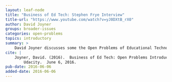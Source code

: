 ```yaml
---
layout: leaf-node
title: "Business of Ed Tech: Stephen Frye Interview"
title-url: "https://www.youtube.com/watch?v=yJ0DXtB_rX0"
author: David Joyner
groups: broader-issues
categories: open-problems
topics: introductory
summary: >
    David Joyner discusses some the Open Problems of Educational Technology.
cite: |
    Joyner, David. (2016).  Business of Ed Tech: Open Problems Introductory Video.
        Udacity.  June 6, 2016.
pub-date: 2016-06-06
added-date: 2016-06-06
---
```

